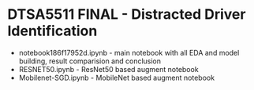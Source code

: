 # DTSA5511 FINAL - Distracted Driver Identification

* notebook186f17952d.ipynb - main notebook with all EDA and model building, result comparision and conclusion
* RESNET50.ipynb - ResNet50 based augment notebook
* Mobilenet-SGD.ipynb - MobileNet based augment notebook
